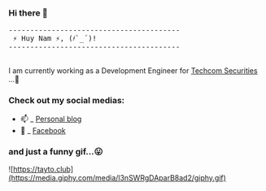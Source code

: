 ### Hi there 👋
<pre>
----------------------------------------
<span> ⚡ Huy Nam ⚡, (҂`_´)! </span>
----------------------------------------

</pre>

I am currently working as a Development Engineer for [Techcom Securities](https://www.tcbs.com.vn/) ...👋

### Check out my social medias:

- 📫  _ [Personal blog](https://thitluoc.com)
- 💬  _ [Facebook](https://www.facebook.com/mr.namths)

### and just a funny gif...😛
![https://tayto.club](https://media.giphy.com/media/l3nSWRgDAparB8ad2/giphy.gif)
